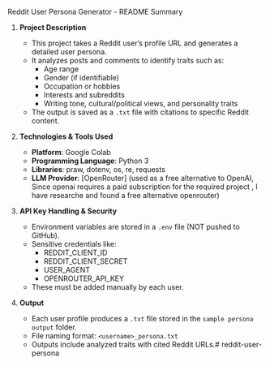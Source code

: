 Reddit User Persona Generator - README Summary

1. **Project Description**
   - This project takes a Reddit user’s profile URL and generates a detailed user persona.
   - It analyzes posts and comments to identify traits such as:
     - Age range
     - Gender (if identifiable)
     - Occupation or hobbies
     - Interests and subreddits
     - Writing tone, cultural/political views, and personality traits
   - The output is saved as a `.txt` file with citations to specific Reddit content.

2. **Technologies & Tools Used**
   - **Platform**: Google Colab
   - **Programming Language**: Python 3
   - **Libraries**: praw, dotenv, os, re, requests
   - **LLM Provider**: [OpenRouter] (used as a free alternative to OpenAI, Since openai requires a paid subscription for the required project , I have researche and found a free alternative openrouter)

3. **API Key Handling & Security**
   - Environment variables are stored in a `.env` file (NOT pushed to GitHub).
   - Sensitive credentials like:
     - REDDIT_CLIENT_ID
     - REDDIT_CLIENT_SECRET
     - USER_AGENT
     - OPENROUTER_API_KEY
   - These must be added manually by each user.

4. **Output**
   - Each user profile produces a `.txt` file stored in the `sample persona output` folder.
   - File naming format: `<username>_persona.txt`
   - Outputs include analyzed traits with cited Reddit URLs.# reddit-user-persona
